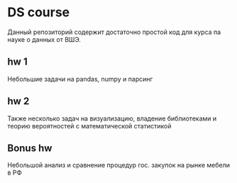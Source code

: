 # DS course
Данный репозиторий содержит достаточно простой код для курса па науке о данных от ВШЭ.
## hw 1
Небольшие задачи на pandas, numpy и парсинг
## hw 2
Также несколько задач на визуализацию, владение библиотеками и теорию вероятностей с математической статистикой
## Bonus hw
Небольшой анализ и сравнение процедур гос. закупок на рынке мебели в РФ
